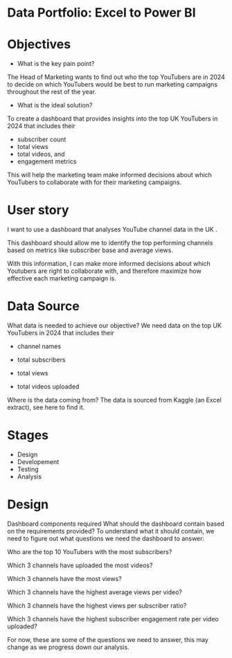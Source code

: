 # Data Portfolio: Excel to Power BI

# Objectives
- What is the key pain point?


The Head of Marketing wants to find out who the top YouTubers are in 2024 to decide on which YouTubers would be best to run marketing campaigns throughout the rest of the year.

- What is the ideal solution?

To create a dashboard that provides insights into the top UK YouTubers in 2024 that includes their

- subscriber count
- total views
- total videos, and
- engagement metrics


This will help the marketing team make informed decisions about which YouTubers to collaborate with for their marketing campaigns.

# User story
I want to use a dashboard that analyses YouTube channel data in the UK .

This dashboard should allow me to identify the top performing channels based on metrics like subscriber base and average views.

With this information, I can make more informed decisions about which Youtubers are right to collaborate with, and therefore maximize how effective each marketing campaign is.
# Data Source
What data is needed to achieve our objective?
We need data on the top UK YouTubers in 2024 that includes their

- channel names

- total subscribers

- total views

- total videos uploaded

Where is the data coming from? The data is sourced from Kaggle (an Excel extract), see here to find it.
# Stages
- Design
- Developement
- Testing
- Analysis

# Design
Dashboard components required
What should the dashboard contain based on the requirements provided?
To understand what it should contain, we need to figure out what questions we need the dashboard to answer:

Who are the top 10 YouTubers with the most subscribers?

Which 3 channels have uploaded the most videos?

Which 3 channels have the most views?

Which 3 channels have the highest average views per video?

Which 3 channels have the highest views per subscriber ratio?

Which 3 channels have the highest subscriber engagement rate per video uploaded?

For now, these are some of the questions we need to answer, this may change as we progress down our analysis.


